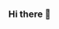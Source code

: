 ### Hi there 👋

<!--
**JeathRahmatUllah/JeathRahmatUllah** is a ✨ _special_ ✨ repository because its `README.md` (this file) appears on your GitHub profile.


 ###🔭 I’m currently working on Angular
 ###🌱 I’m currently learning NodeJs
 ###👯 I’m looking to collaborate on Meta/Google
 ###🤔 I’m looking for help with ExpressJs
 ###💬 Ask me about JavaScript/TYpeScript
 ###📫 How to reach me: jeathrahmatullah@gmail.com
 ###😄 Pronouns: J I A D

